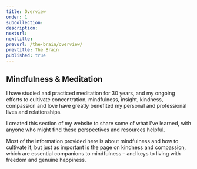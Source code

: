 ```yaml
---
title: Overview
order: 1
subcollection:
description:
nexturl:
nexttitle:
prevurl: /the-brain/overview/
prevtitle: The Brain
published: true
---
```


## Mindfulness & Meditation

I have studied and practiced meditation for 30 years, and my ongoing efforts to cultivate concentration, mindfulness, insight, kindness, compassion and love have greatly benefited my personal and professional lives and relationships.

I created this section of my website to share some of what I've learned, with anyone who might find these perspectives and resources helpful.

Most of the information provided here is about mindfulness and how to cultivate it, but just as important is the page on kindness and compassion, which are essential companions to mindfulness – and keys to living with freedom and genuine happiness.